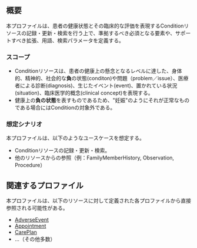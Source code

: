 ## 概要

本プロファイルは、患者の健康状態とその臨床的な評価を表現するConditionリソースの記録・更新・検索を行う上で、準拠するべき必須となる要素や、サポートすべき拡張、用語、検索パラメータを定義する。

### スコープ

- Conditionリソースは、患者の健康上の懸念となるレベルに達した、身体的、精神的、社会的な<strong>負</strong>の状態(conditon)や問題（problem／issue）、医療者による診断(diagnosis)、生じたイベント(event)、置かれている状況(situation)、臨床医学的概念(clinical concept)を表現する。
- 健康上の<strong>負の状態</strong>を表すものであるため、"妊娠"のようにそれが正常なものである場合にはConditionの対象外である。

### 想定シナリオ

本プロファイルは、以下のようなユースケースを想定する。

- Conditionリソースの記録・更新・検索。
- 他のリソースからの参照（例：FamilyMemberHistory, Observation, Procedure）

## 関連するプロファイル

本プロファイルは、以下のリソースに対して定義された各プロファイルから直接参照される可能性がある。

- [AdverseEvent](https://www.hl7.org/fhir/adverseevent.html)
- [Appointment](https://www.hl7.org/fhir/appointment.html)
- [CarePlan](https://www.hl7.org/fhir/careplan.html)
- ...（その他多数）
